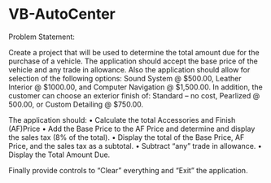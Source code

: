 # VB-AutoCenter


Problem Statement:
 
Create a project that will be used to determine the total amount due for the purchase of a vehicle.  The application should accept the base price of the vehicle and any trade in allowance.  Also the application should allow for selection of the following options:  Sound System @ $500.00, Leather Interior @ $1000.00, and Computer Navigation @ $1,500.00.  In addition, the customer can choose an exterior finish of: Standard – no cost, Pearlized @ 500.00, or Custom Detailing @ $750.00.  
 
The application should:
• Calculate the total Accessories and Finish (AF)Price
• Add the Base Price to the AF Price and determine and display the sales tax (8% of the total).
• Display the total of the Base Price, AF Price, and the sales tax as a subtotal.
• Subtract “any” trade in allowance.
• Display the Total Amount Due.


 
 
Finally provide controls to “Clear” everything and “Exit” the application.
 
